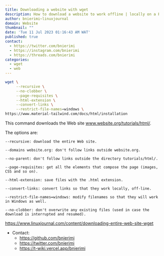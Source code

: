 ```yaml
---
title: Downloading a website with wget
description: How to download a website to work offline | locally on a PC using wget.
author: bnierimi~linuxjournal
domain: Website
thumbnail: ""
date: 'Tue 11 Jul 2023 01∶16∶43 AM WAT'
published: true
contact:
  - https://twitter.com/bnierimi
  - https://instagram.com/bnierimi
  - https://threads.com/bnierimi
categories:
  - wget
  - web
---
```


```bash
wget \
     --recursive \
     --no-clobber \
     --page-requisites \
     --html-extension \
     --convert-links \
     --restrict-file-names=windows \
https://www.material-tailwind.com/docs/html/installation
```

This command downloads the Web site www.website.org/tutorials/html/.

The options are:

    --recursive: download the entire Web site.

    --domains website.org: don't follow links outside website.org.

    --no-parent: don't follow links outside the directory tutorials/html/.

    --page-requisites: get all the elements that compose the page (images, CSS and so on).

    --html-extension: save files with the .html extension.

    --convert-links: convert links so that they work locally, off-line.

    --restrict-file-names=windows: modify filenames so that they will work in Windows as well.

    --no-clobber: don't overwrite any existing files (used in case the download is interrupted and resumed).


https://www.linuxjournal.com/content/downloading-entire-web-site-wget

- Contact:
    - https://github.com/bnierimi
    - https://twitter.com/bnierimi
    - https://t-wiki.vercel.app/bnierimi